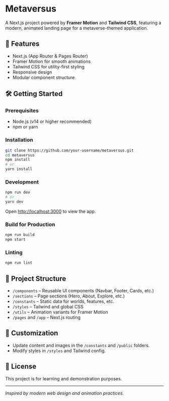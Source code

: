 # Metaversus

A Next.js project powered by **Framer Motion** and **Tailwind CSS**, featuring a modern, animated landing page for a metaverse-themed application.

## 🚀 Features

- Next.js (App Router & Pages Router)
- Framer Motion for smooth animations
- Tailwind CSS for utility-first styling
- Responsive design
- Modular component structure

## 🛠️ Getting Started

### Prerequisites

- Node.js (v14 or higher recommended)
- npm or yarn

### Installation

```sh
git clone https://github.com/your-username/metaversus.git
cd metaversus
npm install
# or
yarn install
```

### Development

```sh
npm run dev
# or
yarn dev
```

Open [http://localhost:3000](http://localhost:3000) to view the app.

### Build for Production

```sh
npm run build
npm start
```

### Linting

```sh
npm run lint
```

## 📁 Project Structure

- `/components` – Reusable UI components (Navbar, Footer, Cards, etc.)
- `/sections` – Page sections (Hero, About, Explore, etc.)
- `/constants` – Static data for worlds, features, etc.
- `/styles` – Tailwind and global CSS
- `/utils` – Animation variants for Framer Motion
- `/pages` and `/app` – Next.js routing

## 📝 Customization

- Update content and images in the `/constants` and `/public` folders.
- Modify styles in `/styles` and Tailwind config.

## 📄 License

This project is for learning and demonstration purposes.

---

_Inspired by modern web design and animation practices._